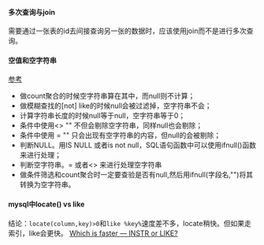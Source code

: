#### 多次查询与join
需要通过一张表的id去间接查询另一张的数据时，应该使用join而不是进行多次查询。

#### 空值和空字符串
[参考](https://www.modb.pro/db/50440)
- 做count聚合的时候空字符串算在其中，而null则不计算；
- 做模糊查找的[not] like的时候null会被过滤掉，空字符串不会；
- 计算字符串长度的时候null等于null，空字符串等于0；
- 条件中使用<> "" 不但会剔除空字符串，同样null也会剔除；
- 条件中使用 = "" 只会出现有空字符串的内容，但null的会被剔除；
- 判断NULL。用IS NULL 或者is not null，SQL语句函数中可以使用ifnull()函数来进行处理；
- 判断空字符串。= 或者<> 来进行处理空字符串
- 做条件筛选和count聚合时一定要查验是否有null,然后用ifnull(字段名,"")将其转换为空字符串。

#### mysql中locate() vs like
结论：`locate(column,key)>0`和`like %key%`速度差不多，locate稍快。但如果走索引，like会更快。
[Which is faster — INSTR or LIKE?](https://stackoverflow.com/questions/2451608/which-is-faster-instr-or-like)
